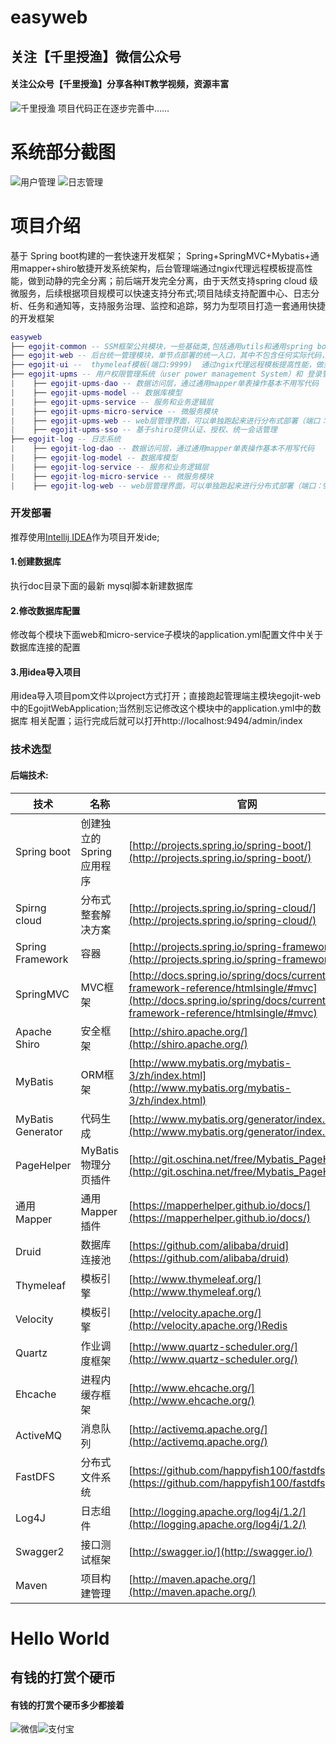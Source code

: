 # easyweb
## 关注【千里授渔】微信公众号
#### 关注公众号【千里授渔】分享各种IT教学视频，资源丰富
![千里授渔](doc/截图/qlshouyu.jpg)
项目代码正在逐步完善中……
# 系统部分截图
![用户管理](doc/截图/用户管理.png)
![日志管理](doc/截图/日志管理.png)
# 项目介绍
 基于 Spring boot构建的一套快速开发框架； Spring+SpringMVC+Mybatis+通用mapper+shiro敏捷开发系统架构，后台管理端通过ngix代理远程模板提高性能，做到动静的完全分离；前后端开发完全分离，由于天然支持spring cloud 级微服务，后续根据项目规模可以快速支持分布式;项目陆续支持配置中心、日志分析、任务和通知等，支持服务治理、监控和追踪，努力为型项目打造一套通用快捷的开发框架
``` lua
easyweb
├── egojit-common -- SSM框架公共模块，一些基础类,包括通用utils和通用spring boot config
├── egojit-web -- 后台统一管理模块，单节点部署的统一入口，其中不包含任何实际代码，实际代码被写在各个模块中（端口：9494）
├── egojit-ui --  thymeleaf模板(端口:9999)  通过ngix代理远程模板提高性能，做到动静的完全分离；前后端开发完全分离
├── egojit-upms -- 用户权限管理系统（user power management System）和 登录管理
|    ├── egojit-upms-dao -- 数据访问层，通过通用mapper单表操作基本不用写代码
|    ├── egojit-upms-model -- 数据库模型
|    ├── egojit-upms-service -- 服务和业务逻辑层
|    ├── egojit-upms-micro-service -- 微服务模块
|    ├── egojit-upms-web -- web层管理界面，可以单独跑起来进行分布式部署（端口：9393）
|    ├── egojit-upms-sso -- 基于shiro提供认证、授权、统一会话管理
├── egojit-log -- 日志系统
|    ├── egojit-log-dao -- 数据访问层，通过通用mapper单表操作基本不用写代码
|    ├── egojit-log-model -- 数据库模型
|    ├── egojit-log-service -- 服务和业务逻辑层
|    ├── egojit-log-micro-service -- 微服务模块
|    ├── egojit-log-web -- web层管理界面，可以单独跑起来进行分布式部署（端口：9595）
```
### 开发部署
推荐使用[Intellij IDEA](http://www.jetbrains.com/idea/)作为项目开发ide;
#### 1.创建数据库
执行doc目录下面的最新 mysql脚本新建数据库
#### 2.修改数据库配置
修改每个模块下面web和micro-service子模块的application.yml配置文件中关于数据库连接的配置
#### 3.用idea导入项目
用idea导入项目pom文件以project方式打开；直接跑起管理端主模块egojit-web中的EgojitWebApplication;当然别忘记修改这个模块中的application.yml中的数据库
相关配置；运行完成后就可以打开http://localhost:9494/admin/index
### 技术选型

#### 后端技术:
技术 | 名称 | 官网
----|------|----
Spring boot | 创建独立的Spring应用程序 |[http://projects.spring.io/spring-boot/](http://projects.spring.io/spring-boot/)
Spirng cloud | 分布式整套解决方案 | [http://projects.spring.io/spring-cloud/](http://projects.spring.io/spring-cloud/)
Spring Framework | 容器  | [http://projects.spring.io/spring-framework/](http://projects.spring.io/spring-framework/)
SpringMVC | MVC框架  | [http://docs.spring.io/spring/docs/current/spring-framework-reference/htmlsingle/#mvc](http://docs.spring.io/spring/docs/current/spring-framework-reference/htmlsingle/#mvc)
Apache Shiro | 安全框架  | [http://shiro.apache.org/](http://shiro.apache.org/)
MyBatis | ORM框架  | [http://www.mybatis.org/mybatis-3/zh/index.html](http://www.mybatis.org/mybatis-3/zh/index.html)
MyBatis Generator | 代码生成  | [http://www.mybatis.org/generator/index.html](http://www.mybatis.org/generator/index.html)
PageHelper | MyBatis物理分页插件  | [http://git.oschina.net/free/Mybatis_PageHelper](http://git.oschina.net/free/Mybatis_PageHelper)
通用Mapper | 通用Mapper插件 | [https://mapperhelper.github.io/docs/](https://mapperhelper.github.io/docs/)
Druid | 数据库连接池  | [https://github.com/alibaba/druid](https://github.com/alibaba/druid)
Thymeleaf | 模板引擎  | [http://www.thymeleaf.org/](http://www.thymeleaf.org/)
Velocity | 模板引擎  | [http://velocity.apache.org/](http://velocity.apache.org/)Redis | 分布式缓存数据库  | [https://redis.io/](https://redis.io/)
Quartz | 作业调度框架  | [http://www.quartz-scheduler.org/](http://www.quartz-scheduler.org/)
Ehcache | 进程内缓存框架  | [http://www.ehcache.org/](http://www.ehcache.org/)
ActiveMQ | 消息队列  | [http://activemq.apache.org/](http://activemq.apache.org/)
FastDFS | 分布式文件系统  | [https://github.com/happyfish100/fastdfs](https://github.com/happyfish100/fastdfs)
Log4J | 日志组件  | [http://logging.apache.org/log4j/1.2/](http://logging.apache.org/log4j/1.2/)
Swagger2 | 接口测试框架  | [http://swagger.io/](http://swagger.io/)
Maven | 项目构建管理  | [http://maven.apache.org/](http://maven.apache.org/)

# Hello World
## 有钱的打赏个硬币
#### 有钱的打赏个硬币多少都接着
![微信](doc/截图/微信收钱码lite.png)![支付宝](doc/截图/支付宝收钱码lite.png)
